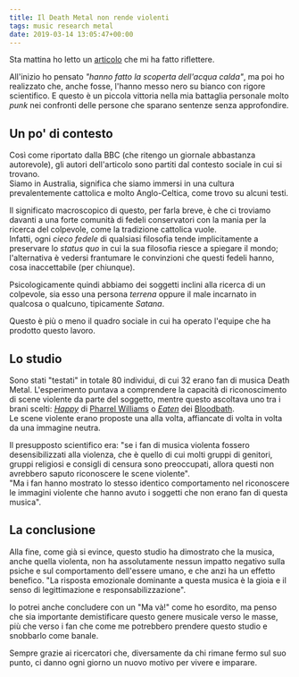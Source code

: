 ```yaml
---
title: Il Death Metal non rende violenti
tags: music research metal
date: 2019-03-14 13:05:47+00:00
---
```


Sta mattina ho letto un [articolo] che mi ha fatto riflettere.

All'inizio ho pensato _"hanno fatto la scoperta dell'acqua calda"_, ma poi ho realizzato che, anche fosse, l'hanno messo nero su bianco con rigore scientifico. E questo è un piccola vittoria nella mia battaglia personale molto _punk_ nei confronti delle persone che sparano sentenze senza approfondire.
<!--more-->

## Un po' di contesto

Così come riportato dalla BBC (che ritengo un giornale abbastanza autorevole), gli autori dell'articolo sono partiti dal contesto sociale in cui si trovano.  
Siamo in Australia, significa che siamo immersi in una cultura prevalentemente cattolica e molto Anglo-Celtica, come trovo su alcuni testi.

Il significato macroscopico di questo, per farla breve, è che ci troviamo davanti a una forte comunità di fedeli conservatori con la mania per la ricerca del colpevole, come la tradizione cattolica vuole.  
Infatti, ogni _cieco fedele_ di qualsiasi filosofia tende implicitamente a preservare lo _status quo_ in cui la sua filosofia riesce a spiegare il mondo; l'alternativa è vedersi frantumare le convinzioni che questi fedeli hanno, cosa inaccettabile (per chiunque).

Psicologicamente quindi abbiamo dei soggetti inclini alla ricerca di un colpevole, sia esso una persona _terrena_ oppure il male incarnato in qualcosa o qualcuno, tipicamente _Satana_.

Questo è più o meno il quadro sociale in cui ha operato l'equipe che ha prodotto questo lavoro.

## Lo studio

Sono stati "testati" in totale 80 individui, di cui 32 erano fan di musica Death Metal. L'esperimento puntava a comprendere la capacità di riconoscimento di scene violente da parte del soggetto, mentre questo ascoltava uno tra i brani scelti: [_Happy_] di [Pharrel Williams] o [_Eaten_] dei [Bloodbath].  
Le scene violente erano proposte una alla volta, affiancate di volta in volta da una immagine neutra.

Il presupposto scientifico era: "se i fan di musica violenta fossero desensibilizzati alla violenza, che è quello di cui molti gruppi di genitori, gruppi religiosi e consigli di censura sono preoccupati, allora questi non avrebbero saputo riconoscere le scene violente".  
"Ma i fan hanno mostrato lo stesso identico comportamento nel riconoscere le immagini violente che hanno avuto i soggetti che non erano fan di questa musica".

## La conclusione

Alla fine, come già si evince, questo studio ha dimostrato che la musica, anche quella violenta, non ha assolutamente nessun impatto negativo sulla psiche e sul comportamento dell'essere umano, e che anzi ha un effetto benefico. "La risposta emozionale dominante a questa musica è la gioia e il senso di legittimazione e responsabilizzazione".

Io potrei anche concludere con un "Ma và!" come ho esordito, ma penso che sia importante demistificare questo genere musicale verso le masse, più che verso i fan che come me potrebbero prendere questo studio e snobbarlo come banale.

Sempre grazie ai ricercatori che, diversamente da chi rimane fermo sul suo punto, ci danno ogni giorno un nuovo motivo per vivere e imparare.

[articolo]: https://www.bbc.com/news/science-environment-47543875
[_Happy_]: https://www.youtube.com/watch?v=ZbZSe6N_BXs
[Pharrel Williams]: https://it.wikipedia.org/wiki/Pharrell_Williams
[_Eaten_]: https://www.youtube.com/watch?v=UBfoMgllphs
[Bloodbath]: https://it.wikipedia.org/wiki/Bloodbath
